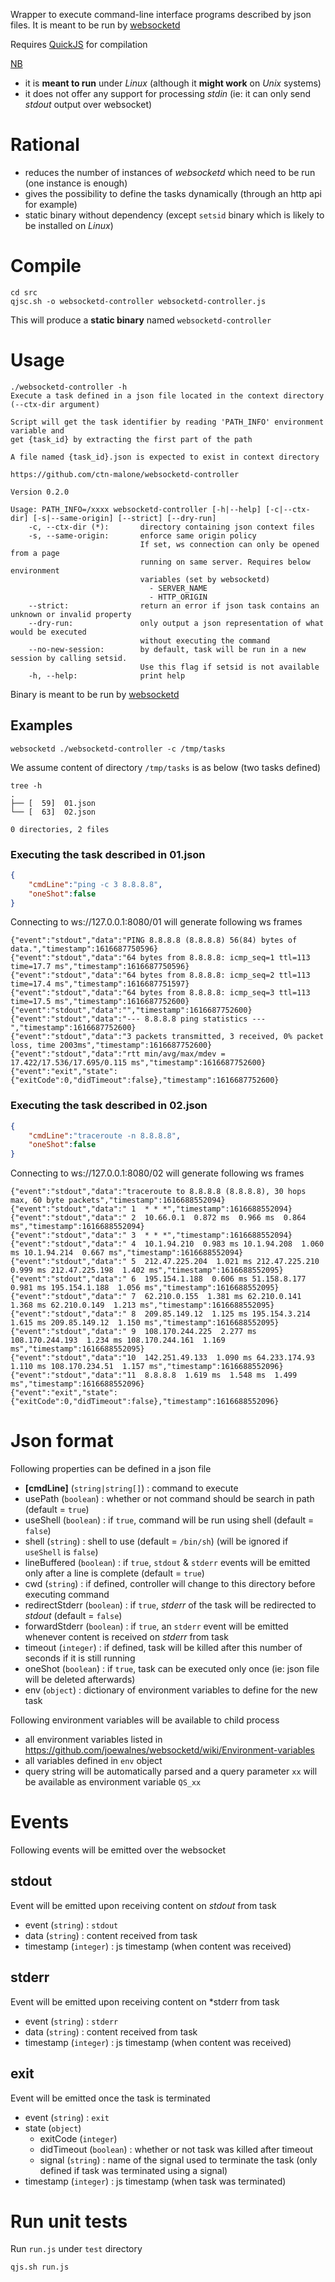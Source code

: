 Wrapper to execute command-line interface programs described by json files. It is meant to be run by [websocketd](https://github.com/joewalnes/websocketd)

Requires [QuickJS](https://github.com/ctn-malone/quickjs-cross-compiler/releases/tag/2021-03-27_2%2Bext-lib-0.4.0) for compilation

<u>NB</u>

* it is **meant to run** under *Linux* (although it **might work** on *Unix* systems)
* it does not offer any support for processing *stdin* (ie: it can only send *stdout* output over websocket)

# Rational

* reduces the number of instances of *websocketd* which need to be run (one instance is enough)
* gives the possibility to define the tasks dynamically (through an http api for example)
* static binary without dependency (except `setsid` binary which is likely to be installed on *Linux*)

# Compile

```
cd src
qjsc.sh -o websocketd-controller websocketd-controller.js
```

This will produce a **static binary** named `websocketd-controller`

# Usage

```
./websocketd-controller -h
Execute a task defined in a json file located in the context directory (--ctx-dir argument)

Script will get the task identifier by reading 'PATH_INFO' environment variable and 
get {task_id} by extracting the first part of the path

A file named {task_id}.json is expected to exist in context directory

https://github.com/ctn-malone/websocketd-controller

Version 0.2.0

Usage: PATH_INFO=/xxxx websocketd-controller [-h|--help] [-c|--ctx-dir] [-s|--same-origin] [--strict] [--dry-run]
    -c, --ctx-dir (*):       directory containing json context files
    -s, --same-origin:       enforce same origin policy
                             If set, ws connection can only be opened from a page
                             running on same server. Requires below environment
                             variables (set by websocketd)
                               - SERVER_NAME
                               - HTTP_ORIGIN
    --strict:                return an error if json task contains an unknown or invalid property
    --dry-run:               only output a json representation of what would be executed
                             without executing the command
    --no-new-session:        by default, task will be run in a new session by calling setsid.
                             Use this flag if setsid is not available
    -h, --help:              print help
```

Binary is meant to be run by [websocketd](https://github.com/joewalnes/websocketd)

## Examples

```
websocketd ./websocketd-controller -c /tmp/tasks
```

We assume content of directory `/tmp/tasks` is as below (two tasks defined)

```
tree -h
.
├── [  59]  01.json
└── [  63]  02.json

0 directories, 2 files
```

### Executing the task described in 01.json

```json
{
    "cmdLine":"ping -c 3 8.8.8.8",
    "oneShot":false
}
```

Connecting to ws://127.0.0.1:8080/01 will generate following ws frames

```
{"event":"stdout","data":"PING 8.8.8.8 (8.8.8.8) 56(84) bytes of data.","timestamp":1616687750596} 
{"event":"stdout","data":"64 bytes from 8.8.8.8: icmp_seq=1 ttl=113 time=17.7 ms","timestamp":1616687750596} 
{"event":"stdout","data":"64 bytes from 8.8.8.8: icmp_seq=2 ttl=113 time=17.4 ms","timestamp":1616687751597} 
{"event":"stdout","data":"64 bytes from 8.8.8.8: icmp_seq=3 ttl=113 time=17.5 ms","timestamp":1616687752600} 
{"event":"stdout","data":"","timestamp":1616687752600} 
{"event":"stdout","data":"--- 8.8.8.8 ping statistics ---","timestamp":1616687752600} 
{"event":"stdout","data":"3 packets transmitted, 3 received, 0% packet loss, time 2003ms","timestamp":1616687752600} 
{"event":"stdout","data":"rtt min/avg/max/mdev = 17.422/17.536/17.695/0.115 ms","timestamp":1616687752600} 
{"event":"exit","state":{"exitCode":0,"didTimeout":false},"timestamp":1616687752600} 
```

### Executing the task described in 02.json

```json
{
    "cmdLine":"traceroute -n 8.8.8.8",
    "oneShot":false
}
```

Connecting to ws://127.0.0.1:8080/02 will generate following ws frames

```
{"event":"stdout","data":"traceroute to 8.8.8.8 (8.8.8.8), 30 hops max, 60 byte packets","timestamp":1616688552094}
{"event":"stdout","data":" 1  * * *","timestamp":1616688552094}
{"event":"stdout","data":" 2  10.66.0.1  0.872 ms  0.966 ms  0.864 ms","timestamp":1616688552094}
{"event":"stdout","data":" 3  * * *","timestamp":1616688552094}
{"event":"stdout","data":" 4  10.1.94.210  0.983 ms 10.1.94.208  1.060 ms 10.1.94.214  0.667 ms","timestamp":1616688552094}
{"event":"stdout","data":" 5  212.47.225.204  1.021 ms 212.47.225.210  0.999 ms 212.47.225.198  1.402 ms","timestamp":1616688552095}
{"event":"stdout","data":" 6  195.154.1.188  0.606 ms 51.158.8.177  0.981 ms 195.154.1.188  1.056 ms","timestamp":1616688552095}
{"event":"stdout","data":" 7  62.210.0.155  1.381 ms 62.210.0.141  1.368 ms 62.210.0.149  1.213 ms","timestamp":1616688552095}
{"event":"stdout","data":" 8  209.85.149.12  1.125 ms 195.154.3.214  1.615 ms 209.85.149.12  1.150 ms","timestamp":1616688552095}
{"event":"stdout","data":" 9  108.170.244.225  2.277 ms 108.170.244.193  1.234 ms 108.170.244.161  1.169 ms","timestamp":1616688552095}
{"event":"stdout","data":"10  142.251.49.133  1.090 ms 64.233.174.93  1.110 ms 108.170.234.51  1.157 ms","timestamp":1616688552096}
{"event":"stdout","data":"11  8.8.8.8  1.619 ms  1.548 ms  1.499 ms","timestamp":1616688552096}
{"event":"exit","state":{"exitCode":0,"didTimeout":false},"timestamp":1616688552096}
```

# Json format

Following properties can be defined in a json file

* **[cmdLine]** (`string|string[]`) : command to execute
* usePath (`boolean`) : whether or not command should be search in path (default = `true`)
* useShell (`boolean`) : if `true`, command will be run using shell (default = `false`)
* shell (`string`) : shell to use (default = `/bin/sh`) (will be ignored if `useShell` is `false`)
* lineBuffered (`boolean`) : if `true`, `stdout` & `stderr` events will be emitted only after a line is complete (default = `true`)
* cwd (`string`) : if defined, controller will change to this directory before executing command
* redirectStderr (`boolean`) : if `true`, *stderr* of the task will be redirected to *stdout* (default = `false`)
* forwardStderr (`boolean`) : if `true`, an `stderr` event will be emitted whenever content is received on *stderr* from task
* timeout (`integer`) : if defined, task will be killed after this number of seconds if it is still running
* oneShot (`boolean`) : if `true`, task can be executed only once (ie: json file will be deleted afterwards)
* env (`object`) : dictionary of environment variables to define for the new task

Following environment variables will be available to child process
    
* all environment variables listed in https://github.com/joewalnes/websocketd/wiki/Environment-variables
* all variables defined in `env` object
* query string will be automatically parsed and a query parameter `xx` will be available as environment variable `QS_xx`

# Events

Following events will be emitted over the websocket

## stdout

Event will be emitted upon receiving content on *stdout* from task

* event (`string`) : `stdout`
* data (`string`) : content received from task
* timestamp (`integer`) : js timestamp (when content was received)

## stderr

Event will be emitted upon receiving content on *stderr from task

* event (`string`) : `stderr`
* data (`string`) : content received from task
* timestamp (`integer`) : js timestamp (when content was received)

## exit

Event will be emitted once the task is terminated

* event (`string`) : `exit`
* state (`object`)
  * exitCode (`integer`)
  * didTimeout (`boolean`) : whether or not task was killed after timeout
  * signal (`string`) : name of the signal used to terminate the task (only defined if task was terminated using a signal)
* timestamp (`integer`) : js timestamp (when task was terminated)

# Run unit tests

Run `run.js` under `test` directory

```
qjs.sh run.js
```
